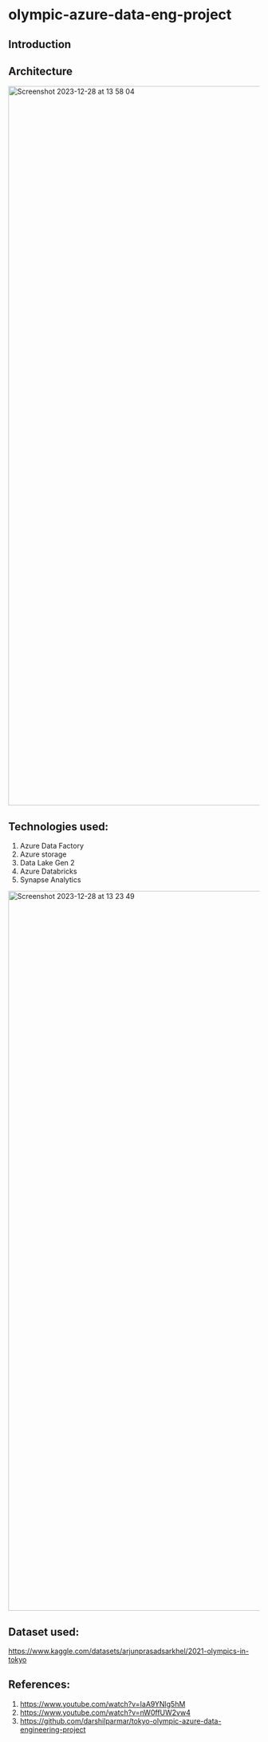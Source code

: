 # olympic-azure-data-eng-project

## Introduction

## Architecture
<img width="1439" alt="Screenshot 2023-12-28 at 13 58 04" src="https://github.com/AryaMathew26/olympic-azure-data-eng-project/assets/104437264/67548b4a-8ac0-495c-b101-e97fe18d6d63">

## Technologies used:
1. Azure Data Factory
2. Azure storage
3. Data Lake Gen 2
4. Azure Databricks
5. Synapse Analytics
<img width="1440" alt="Screenshot 2023-12-28 at 13 23 49" src="https://github.com/AryaMathew26/olympic-azure-data-eng-project/assets/104437264/dbba93d8-5768-48ed-8e6a-3dded4e64001">


## Dataset used:
https://www.kaggle.com/datasets/arjunprasadsarkhel/2021-olympics-in-tokyo

## References:
1. https://www.youtube.com/watch?v=IaA9YNlg5hM
2. https://www.youtube.com/watch?v=nW0ffUW2vw4
3. https://github.com/darshilparmar/tokyo-olympic-azure-data-engineering-project
